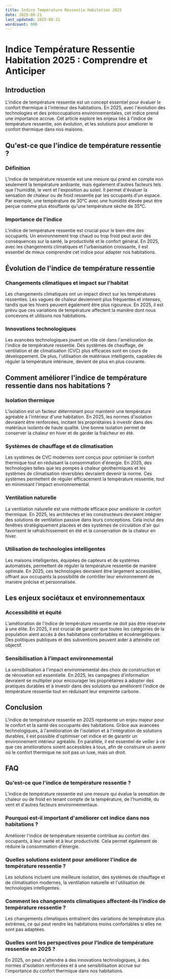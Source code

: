```yaml
---
title: Indice Température Ressentie Habitation 2025
date: 2025-08-21
last_updated: 2025-08-21
wordcount: 900
---
```


# Indice Température Ressentie Habitation 2025 : Comprendre et Anticiper

## Introduction

L'indice de température ressentie est un concept essentiel pour évaluer le confort thermique à l'intérieur des habitations. En 2025, avec l'évolution des technologies et des préoccupations environnementales, cet indice prend une importance accrue. Cet article explore les enjeux liés à l'indice de température ressentie, son évolution, et les solutions pour améliorer le confort thermique dans nos maisons.

## Qu'est-ce que l'indice de température ressentie ?

### Définition

L'indice de température ressentie est une mesure qui prend en compte non seulement la température ambiante, mais également d'autres facteurs tels que l'humidité, le vent et l'exposition au soleil. Il permet d'évaluer la sensation de chaleur ou de froid ressentie par les occupants d'un espace. Par exemple, une température de 30°C avec une humidité élevée peut être perçue comme plus étouffante qu'une température sèche de 35°C.

### Importance de l'indice

L'indice de température ressentie est crucial pour le bien-être des occupants. Un environnement trop chaud ou trop froid peut avoir des conséquences sur la santé, la productivité et le confort général. En 2025, avec les changements climatiques et l'urbanisation croissante, il est essentiel de mieux comprendre cet indice pour adapter nos habitations.

## Évolution de l'indice de température ressentie

### Changements climatiques et impact sur l'habitat

Les changements climatiques ont un impact direct sur les températures ressenties. Les vagues de chaleur deviennent plus fréquentes et intenses, tandis que les hivers peuvent également être plus rigoureux. En 2025, il est prévu que ces variations de température affectent la manière dont nous concevons et utilisons nos habitations.

### Innovations technologiques

Les avancées technologiques jouent un rôle clé dans l'amélioration de l'indice de température ressentie. Des systèmes de chauffage, de ventilation et de climatisation (CVC) plus efficaces sont en cours de développement. De plus, l'utilisation de matériaux intelligents, capables de réguler la température intérieure, devient de plus en plus courante.

## Comment améliorer l'indice de température ressentie dans nos habitations ?

### Isolation thermique

L'isolation est un facteur déterminant pour maintenir une température agréable à l'intérieur d'une habitation. En 2025, les normes d'isolation devraient être renforcées, incitant les propriétaires à investir dans des matériaux isolants de haute qualité. Une bonne isolation permet de conserver la chaleur en hiver et de garder la fraîcheur en été.

### Systèmes de chauffage et de climatisation

Les systèmes de CVC modernes sont conçus pour optimiser le confort thermique tout en réduisant la consommation d'énergie. En 2025, des technologies telles que les pompes à chaleur géothermiques et les systèmes de climatisation réversibles devraient devenir la norme. Ces systèmes permettent de réguler efficacement la température ressentie, tout en minimisant l'impact environnemental.

### Ventilation naturelle

La ventilation naturelle est une méthode efficace pour améliorer le confort thermique. En 2025, les architectes et les constructeurs devraient intégrer des solutions de ventilation passive dans leurs conceptions. Cela inclut des fenêtres stratégiquement placées et des systèmes de circulation d'air qui favorisent le rafraîchissement en été et la conservation de la chaleur en hiver.

### Utilisation de technologies intelligentes

Les maisons intelligentes, équipées de capteurs et de systèmes automatisés, permettent de réguler la température ressentie de manière optimale. En 2025, ces technologies devraient être largement accessibles, offrant aux occupants la possibilité de contrôler leur environnement de manière précise et personnalisée.

## Les enjeux sociétaux et environnementaux

### Accessibilité et équité

L'amélioration de l'indice de température ressentie ne doit pas être réservée à une élite. En 2025, il est crucial de garantir que toutes les catégories de la population aient accès à des habitations confortables et écoénergétiques. Des politiques publiques et des subventions peuvent aider à atteindre cet objectif.

### Sensibilisation à l'impact environnemental

La sensibilisation à l'impact environnemental des choix de construction et de rénovation est essentielle. En 2025, les campagnes d'information devraient se multiplier pour encourager les propriétaires à adopter des pratiques durables et à investir dans des solutions qui améliorent l'indice de température ressentie tout en réduisant leur empreinte carbone.

## Conclusion

L'indice de température ressentie en 2025 représente un enjeu majeur pour le confort et la santé des occupants des habitations. Grâce aux avancées technologiques, à l'amélioration de l'isolation et à l'intégration de solutions durables, il est possible d'optimiser cet indice et de garantir un environnement intérieur agréable. En parallèle, il est essentiel de veiller à ce que ces améliorations soient accessibles à tous, afin de construire un avenir où le confort thermique ne soit pas un luxe, mais un droit.

## FAQ

### Qu'est-ce que l'indice de température ressentie ?

L'indice de température ressentie est une mesure qui évalue la sensation de chaleur ou de froid en tenant compte de la température, de l'humidité, du vent et d'autres facteurs environnementaux.

### Pourquoi est-il important d'améliorer cet indice dans nos habitations ?

Améliorer l'indice de température ressentie contribue au confort des occupants, à leur santé et à leur productivité. Cela permet également de réduire la consommation d'énergie.

### Quelles solutions existent pour améliorer l'indice de température ressentie ?

Les solutions incluent une meilleure isolation, des systèmes de chauffage et de climatisation modernes, la ventilation naturelle et l'utilisation de technologies intelligentes.

### Comment les changements climatiques affectent-ils l'indice de température ressentie ?

Les changements climatiques entraînent des variations de température plus extrêmes, ce qui peut rendre les habitations moins confortables si elles ne sont pas adaptées.

### Quelles sont les perspectives pour l'indice de température ressentie en 2025 ?

En 2025, on peut s'attendre à des innovations technologiques, à des normes d'isolation renforcées et à une sensibilisation accrue sur l'importance du confort thermique dans nos habitations.